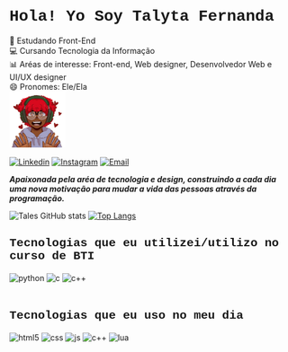 <h1 style="font-family: 'Courier New', monospace;"> Hola! Yo Soy Talyta Fernanda</h1>

<p> 
<span> 🌱 Estudando Front-End</span>  
<br> <span> 💻 Cursando Tecnologia da Informação </span> 
<br> <span> 📊 Aréas de interesse: Front-end, Web designer, Desenvolvedor Web e UI/UX designer </span> 
<br> <span> 😄 Pronomes: Ele/Ela </span> <br>
  
  <a href="https://github.com/tales066"> 
  <img src="euu.gif" height="100">
</a>
</p> 

[![Linkedin](https://img.shields.io/badge/LinkedIn-0077B5?style=for-the-badge&logo=linkedin&logoColor=white)](www.linkedin.com/in/talyta-fernanda-cardoso-da-silva-3978ab300)
[![Instagram](https://img.shields.io/badge/Instagram-E4405F?style=for-the-badge&logo=instagram&logoColor=white)](https://www.instagram.com/lyta.077?igsh=MWp3NDYyOW5ydWpsaA%3D%3D&utm_source=qr)
[![Email](https://img.shields.io/badge/Gmail-D14836?style=for-the-badge&logo=gmail&logoColor=white)](mailto:talytacademic@gmail.com)

<p><strong><em> Apaixonada pela aréa de tecnologia e design, construindo a cada dia uma nova motivação para mudar a vida das pessoas através da programação.</em></strong></p>



![Tales GitHub stats](https://github-readme-stats.vercel.app/api?username=tales066&show_icons=true&theme=tokyonight)
[![Top Langs](https://github-readme-stats.vercel.app/api/top-langs/?username=tales066&show_icons=true&theme=tokyonight)](https://github.com/anuraghazra/github-readme-stats)

<h2 style="font-family: 'Courier New', monospace;"> Tecnologias que eu utilizei/utilizo no curso de BTI</h2>

<div style="display: inline_block">
  <img align="center" alt="python" src="https://img.shields.io/badge/Python-14354C?style=for-the-badge&logo=python&logoColor=white" />
  <img align="center" alt="c" src="https://img.shields.io/badge/C-00599C?style=for-the-badge&logo=c&logoColor=white" />
  <img align="center" alt="c++" src="https://img.shields.io/badge/C%2B%2B-00599C?style=for-the-badge&logo=c%2B%2B&logoColor=white" />
</div><br/>

<h2 style="font-family: 'Courier New', monospace;"> Tecnologias que eu uso no meu dia</h2>

<div style="display: inline_block">
  <img align="center" alt="html5" src="https://img.shields.io/badge/HTML5-E34F26?style=for-the-badge&logo=html5&logoColor=white" />
  <img align="center" alt="css" src="https://img.shields.io/badge/CSS3-1572B6?style=for-the-badge&logo=css3&logoColor=white" />
  <img align="center" alt="js" src="https://img.shields.io/badge/JavaScript-F7DF1E?style=for-the-badge&logo=javascript&logoColor=black" />
  <img align="center" alt="c++" src="https://img.shields.io/badge/C%2B%2B-00599C?style=for-the-badge&logo=c%2B%2B&logoColor=white" />
  <img align="center" alt="lua" src="https://img.shields.io/badge/Lua-2C2D72?style=for-the-badge&logo=lua&logoColor=white" />
</div><br/>
